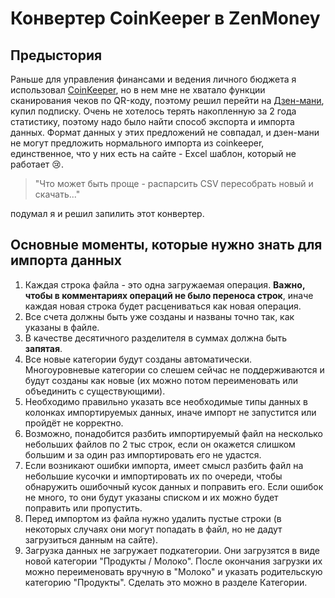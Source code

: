 # Конвертер CoinKeeper в ZenMoney

## Предыстория

Раньше для управления финансами и ведения личного бюджета я использовал [CoinKeeper](https://coinkeeper.me/), но в нем мне не хватало функции сканирования чеков по QR-коду, поэтому решил перейти на [Дзен-мани](https://zenmoney.ru/), купил подписку. Очень не хотелось терять накопленную за 2 года статистику, поэтому надо было найти способ экспорта и импорта данных. Формат данных у этих предложений не совпадал, и дзен-мани не могут предложить нормального импорта из coinkeeper, единственное, что у них есть на сайте - Excel шаблон, который не работает 😢. 
> "Что может быть проще - распарсить CSV пересобрать новый и скачать..."  

подумал я и решил запилить этот конвертер.

## Основные моменты, которые нужно знать для импорта данных
1. Каждая строка файла - это одна загружаемая операция. **Важно, чтобы в комментариях операций не было переноса строк**, иначе каждая новая строка будет расцениваться как новая операция.
1. Все счета должны быть уже созданы и названы точно так, как указаны в файле.
1. В качестве десятичного разделителя в суммах должна быть **запятая**.
1. Все новые категории будут созданы автоматически. Многоуровневые категории со слешем сейчас не поддерживаются и будут созданы как новые (их можно потом переименовать или объединить с существующими). 
1. Необходимо правильно указать все необходимые типы данных в колонках импортируемых данных, иначе импорт не запустится или пройдёт не корректно.
1. Возможно, понадобится разбить импортируемый файл на несколько небольших файлов по 2 тыс строк, если он окажется слишком большим и за один раз импортировать его не удастся. 
1. Если возникают ошибки импорта, имеет смысл разбить файл на небольшие кусочки и импортировать их по очереди, чтобы обнаружить ошибочный кусок данных и поправить его. Если ошибок не много, то они будут указаны списком и их можно будет поправить или пропустить.
1. Перед импортом из файла нужно удалить пустые строки (в некоторых случаях они могут попадать в файл, но не дадут загрузиться данным на сайте).
1. Загрузка данных не загружает подкатегории. Они загрузятся в виде новой категории "Продукты / Молоко". После окончания загрузки их можно переименовать вручную в "Молоко" и указать родительскую категорию "Продукты". Сделать это можно в разделе Категории.
